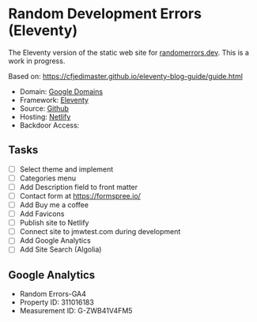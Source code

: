 # Random Development Errors (Eleventy)

The Eleventy version of the static web site for [randomerrors.dev](https://randomerrors.dev).  This is a work in progress.

Based on: https://cfjedimaster.github.io/eleventy-blog-guide/guide.html

+ Domain: [Google Domains](https://domains.google)
+ Framework: [Eleventy](https://www.11ty.dev/)
+ Source: [Github](https://github.com/johnwargo/random-errors-11ty)
+ Hosting: [Netlify]()
+ Backdoor Access: []()

## Tasks

* [ ] Select theme and implement
* [ ] Categories menu
* [ ] Add Description field to front matter
* [ ] Contact form at https://formspree.io/
* [ ] Add Buy me a coffee
* [ ] Add Favicons
* [ ] Publish site to Netlify
* [ ] Connect site to jmwtest.com during development
* [ ] Add Google Analytics
* [ ] Add Site Search (Algolia)

## Google Analytics

* Random Errors-GA4
* Property ID: 311016183
* Measurement ID: G-ZWB41V4FM5
